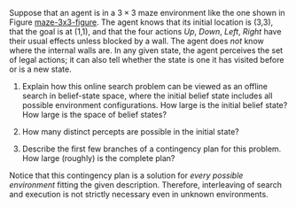 

Suppose that an agent is in a $3 \times 3$
maze environment like the one shown in
Figure <a class="insideBookFigRef" id="insidebookfigref" target="_blank" href="https://aimacode.github.io/aima-exercises/figures/maze-3x3-figure.png">maze-3x3-figure</a>. The agent knows that its
initial location is (3,3), that the goal is at (1,1), and that the four
actions *Up*, *Down*, *Left*, *Right* have their usual
effects unless blocked by a wall. The agent does *not* know
where the internal walls are. In any given state, the agent perceives
the set of legal actions; it can also tell whether the state is one it
has visited before or is a new state.<br>

1.  Explain how this online search problem can be viewed as an offline
    search in belief-state space, where the initial belief state
    includes all possible environment configurations. How large is the
    initial belief state? How large is the space of belief states?<br>

2.  How many distinct percepts are possible in the initial state?<br>

3.  Describe the first few branches of a contingency plan for this
    problem. How large (roughly) is the complete plan?<br>

Notice that this contingency plan is a solution for *every
possible environment* fitting the given description. Therefore,
interleaving of search and execution is not strictly necessary even in
unknown environments.

